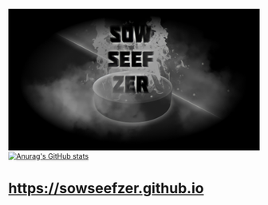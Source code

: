 ![Image alt](https://github.com/sowseefzer/sowseefzer/blob/main/sowseefzer%201920x1080.jpg)
[![Anurag's GitHub stats](https://github-readme-stats.vercel.app/api?username=sowseefzer)](https://github.com/anuraghazra/github-readme-stats)
# https://sowseefzer.github.io
<!--
sowseefzer is a bat.
my discord - Sowseefzer#3404
-->
